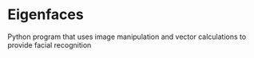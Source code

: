 # Eigenfaces
Python program that uses image manipulation and vector calculations to provide facial recognition
